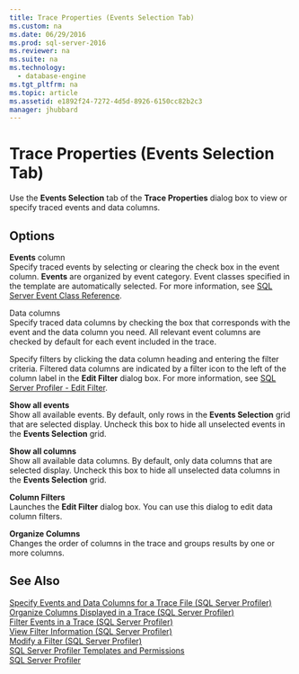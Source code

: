 ```yaml
---
title: Trace Properties (Events Selection Tab)
ms.custom: na
ms.date: 06/29/2016
ms.prod: sql-server-2016
ms.reviewer: na
ms.suite: na
ms.technology: 
  - database-engine
ms.tgt_pltfrm: na
ms.topic: article
ms.assetid: e1892f24-7272-4d5d-8926-6150cc82b2c3
manager: jhubbard
---
```

# Trace Properties (Events Selection Tab)
Use the **Events Selection** tab of the **Trace Properties** dialog box to view or specify traced events and data columns.  
  
## Options  
 **Events** column  
 Specify traced events by selecting or clearing the check box in the event column. **Events** are organized by event category. Event classes specified in the template are automatically selected. For more information, see [SQL Server Event Class Reference](../../Topics/TopicNameNotContainA/SQL-Server-Event-Class-Reference.md).  
  
 Data columns  
 Specify traced data columns by checking the box that corresponds with the event and the data column you need. All relevant event columns are checked by default for each event included in the trace.  
  
 Specify filters by clicking the data column heading and entering the filter criteria. Filtered data columns are indicated by a filter icon to the left of the column label in the **Edit Filter** dialog box. For more information, see [SQL Server Profiler - Edit Filter](../../Topics/TopicNameNotContainA/SQL-Server-Profiler---Edit-Filter.md).  
  
 **Show all events**  
 Show all available events. By default, only rows in the **Events Selection** grid that are selected display. Uncheck this box to hide all unselected events in the **Events Selection** grid.  
  
 **Show all columns**  
 Show all available data columns. By default, only data columns that are selected display. Uncheck this box to hide all unselected data columns in the **Events Selection** grid.  
  
 **Column Filters**  
 Launches the **Edit Filter** dialog box. You can use this dialog to edit data column filters.  
  
 **Organize Columns**  
 Changes the order of columns in the trace and groups results by one or more columns.  
  
## See Also  
 [Specify Events and Data Columns for a Trace File (SQL Server Profiler)](../../Topics/TopicNameContainA/Specify-Events-and-Data-Columns-for-a-Trace-File--SQL-Server-Profiler-.md)   
 [Organize Columns Displayed in a Trace (SQL Server Profiler)](../../Topics/TopicNameContainA/Organize-Columns-Displayed-in-a-Trace--SQL-Server-Profiler-.md)   
 [Filter Events in a Trace (SQL Server Profiler)](../../Topics/TopicNameContainA/Filter-Events-in-a-Trace--SQL-Server-Profiler-.md)   
 [View Filter Information (SQL Server Profiler)](../../Topics/TopicNameNotContainA/View-Filter-Information--SQL-Server-Profiler-.md)   
 [Modify a Filter (SQL Server Profiler)](../../Topics/TopicNameContainA/Modify-a-Filter--SQL-Server-Profiler-.md)   
 [SQL Server Profiler Templates and Permissions](../../Topics/TopicNameNotContainA/SQL-Server-Profiler-Templates-and-Permissions.md)   
 [SQL Server Profiler](../../Topics/TopicNameNotContainA/SQL-Server-Profiler.md)